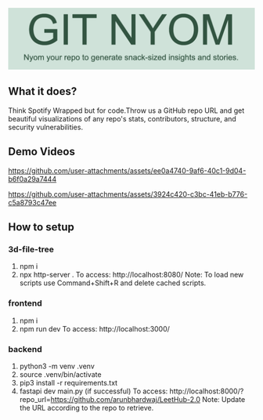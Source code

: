 ![title](/screenshots/title.png)

## What it does?
Think Spotify Wrapped but for code.Throw us a GitHub repo URL and get beautiful visualizations of any repo's stats, contributors, structure, and security vulnerabilities. 

## Demo Videos

https://github.com/user-attachments/assets/ee0a4740-9af6-40c1-9d04-b6f0a29a7444

https://github.com/user-attachments/assets/3924c420-c3bc-41eb-b776-c5a8793c47ee

## How to setup
### 3d-file-tree
1. npm i
2. npx http-server .
To access: http://localhost:8080/
Note: To load new scripts use Command+Shift+R and delete cached scripts.

### frontend
1. npm i
2. npm run dev
To access: http://localhost:3000/

### backend 
1. python3 -m venv .venv
2. source .venv/bin/activate
3. pip3 install -r requirements.txt
4. fastapi dev main.py (if successful)
To access: http://localhost:8000/?repo_url=https://github.com/arunbhardwaj/LeetHub-2.0
Note: Update the URL according to the repo to retrieve.
